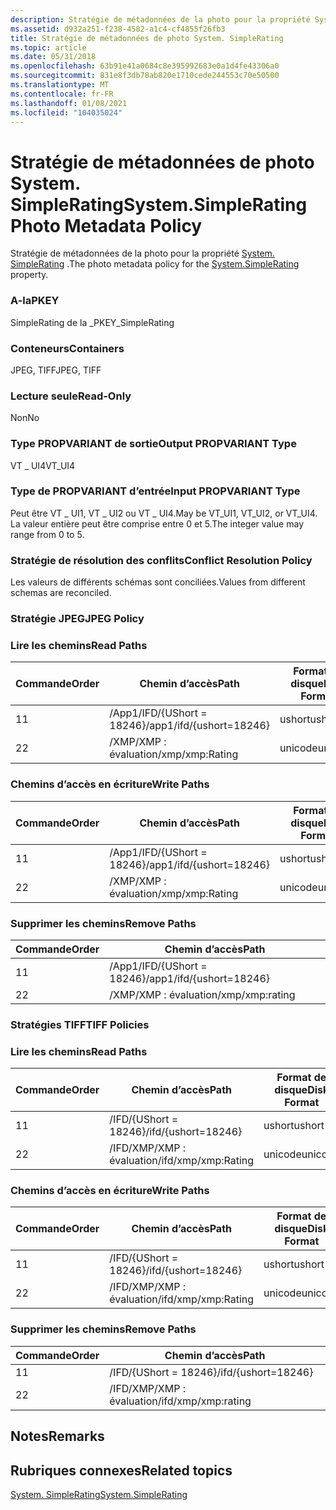 ```yaml
---
description: Stratégie de métadonnées de la photo pour la propriété System. SimpleRating.
ms.assetid: d932a251-f238-4582-a1c4-cf4855f26fb3
title: Stratégie de métadonnées de photo System. SimpleRating
ms.topic: article
ms.date: 05/31/2018
ms.openlocfilehash: 63b91e41a0684c8e395992683e0a1d4fe43306a0
ms.sourcegitcommit: 831e8f3db78ab820e1710cede244553c70e50500
ms.translationtype: MT
ms.contentlocale: fr-FR
ms.lasthandoff: 01/08/2021
ms.locfileid: "104035024"
---
```

# <a name="systemsimplerating-photo-metadata-policy"></a><span data-ttu-id="c67a5-103">Stratégie de métadonnées de photo System. SimpleRating</span><span class="sxs-lookup"><span data-stu-id="c67a5-103">System.SimpleRating Photo Metadata Policy</span></span>

<span data-ttu-id="c67a5-104">Stratégie de métadonnées de la photo pour la propriété [System. SimpleRating](../properties/props-system-simplerating.md) .</span><span class="sxs-lookup"><span data-stu-id="c67a5-104">The photo metadata policy for the [System.SimpleRating](../properties/props-system-simplerating.md) property.</span></span>

### <a name="pkey"></a><span data-ttu-id="c67a5-105">A-la</span><span class="sxs-lookup"><span data-stu-id="c67a5-105">PKEY</span></span>

<span data-ttu-id="c67a5-106">SimpleRating de la \_</span><span class="sxs-lookup"><span data-stu-id="c67a5-106">PKEY\_SimpleRating</span></span>

### <a name="containers"></a><span data-ttu-id="c67a5-107">Conteneurs</span><span class="sxs-lookup"><span data-stu-id="c67a5-107">Containers</span></span>

<span data-ttu-id="c67a5-108">JPEG, TIFF</span><span class="sxs-lookup"><span data-stu-id="c67a5-108">JPEG, TIFF</span></span>

### <a name="read-only"></a><span data-ttu-id="c67a5-109">Lecture seule</span><span class="sxs-lookup"><span data-stu-id="c67a5-109">Read-Only</span></span>

<span data-ttu-id="c67a5-110">Non</span><span class="sxs-lookup"><span data-stu-id="c67a5-110">No</span></span>

### <a name="output-propvariant-type"></a><span data-ttu-id="c67a5-111">Type PROPVARIANT de sortie</span><span class="sxs-lookup"><span data-stu-id="c67a5-111">Output PROPVARIANT Type</span></span>

<span data-ttu-id="c67a5-112">VT \_ UI4</span><span class="sxs-lookup"><span data-stu-id="c67a5-112">VT\_UI4</span></span>

### <a name="input-propvariant-type"></a><span data-ttu-id="c67a5-113">Type de PROPVARIANT d’entrée</span><span class="sxs-lookup"><span data-stu-id="c67a5-113">Input PROPVARIANT Type</span></span>

<span data-ttu-id="c67a5-114">Peut être VT \_ UI1, VT \_ UI2 ou VT \_ UI4.</span><span class="sxs-lookup"><span data-stu-id="c67a5-114">May be VT\_UI1, VT\_UI2, or VT\_UI4.</span></span> <span data-ttu-id="c67a5-115">La valeur entière peut être comprise entre 0 et 5.</span><span class="sxs-lookup"><span data-stu-id="c67a5-115">The integer value may range from 0 to 5.</span></span>

### <a name="conflict-resolution-policy"></a><span data-ttu-id="c67a5-116">Stratégie de résolution des conflits</span><span class="sxs-lookup"><span data-stu-id="c67a5-116">Conflict Resolution Policy</span></span>

<span data-ttu-id="c67a5-117">Les valeurs de différents schémas sont conciliées.</span><span class="sxs-lookup"><span data-stu-id="c67a5-117">Values from different schemas are reconciled.</span></span>

### <a name="jpeg-policy"></a><span data-ttu-id="c67a5-118">Stratégie JPEG</span><span class="sxs-lookup"><span data-stu-id="c67a5-118">JPEG Policy</span></span>

### <a name="read-paths"></a><span data-ttu-id="c67a5-119">Lire les chemins</span><span class="sxs-lookup"><span data-stu-id="c67a5-119">Read Paths</span></span>



| <span data-ttu-id="c67a5-120">Commande</span><span class="sxs-lookup"><span data-stu-id="c67a5-120">Order</span></span> | <span data-ttu-id="c67a5-121">Chemin d’accès</span><span class="sxs-lookup"><span data-stu-id="c67a5-121">Path</span></span>                     | <span data-ttu-id="c67a5-122">Format de disque</span><span class="sxs-lookup"><span data-stu-id="c67a5-122">Disk Format</span></span> |
|-------|--------------------------|-------------|
| <span data-ttu-id="c67a5-123">1</span><span class="sxs-lookup"><span data-stu-id="c67a5-123">1</span></span>     | <span data-ttu-id="c67a5-124">/App1/IFD/{UShort = 18246}</span><span class="sxs-lookup"><span data-stu-id="c67a5-124">/app1/ifd/{ushort=18246}</span></span> | <span data-ttu-id="c67a5-125">ushort</span><span class="sxs-lookup"><span data-stu-id="c67a5-125">ushort</span></span>      |
| <span data-ttu-id="c67a5-126">2</span><span class="sxs-lookup"><span data-stu-id="c67a5-126">2</span></span>     | <span data-ttu-id="c67a5-127">/XMP/XMP : évaluation</span><span class="sxs-lookup"><span data-stu-id="c67a5-127">/xmp/xmp:Rating</span></span>          | <span data-ttu-id="c67a5-128">unicode</span><span class="sxs-lookup"><span data-stu-id="c67a5-128">unicode</span></span>     |



 

### <a name="write-paths"></a><span data-ttu-id="c67a5-129">Chemins d’accès en écriture</span><span class="sxs-lookup"><span data-stu-id="c67a5-129">Write Paths</span></span>



| <span data-ttu-id="c67a5-130">Commande</span><span class="sxs-lookup"><span data-stu-id="c67a5-130">Order</span></span> | <span data-ttu-id="c67a5-131">Chemin d’accès</span><span class="sxs-lookup"><span data-stu-id="c67a5-131">Path</span></span>                     | <span data-ttu-id="c67a5-132">Format de disque</span><span class="sxs-lookup"><span data-stu-id="c67a5-132">Disk Format</span></span> |
|-------|--------------------------|-------------|
| <span data-ttu-id="c67a5-133">1</span><span class="sxs-lookup"><span data-stu-id="c67a5-133">1</span></span>     | <span data-ttu-id="c67a5-134">/App1/IFD/{UShort = 18246}</span><span class="sxs-lookup"><span data-stu-id="c67a5-134">/app1/ifd/{ushort=18246}</span></span> | <span data-ttu-id="c67a5-135">ushort</span><span class="sxs-lookup"><span data-stu-id="c67a5-135">ushort</span></span>      |
| <span data-ttu-id="c67a5-136">2</span><span class="sxs-lookup"><span data-stu-id="c67a5-136">2</span></span>     | <span data-ttu-id="c67a5-137">/XMP/XMP : évaluation</span><span class="sxs-lookup"><span data-stu-id="c67a5-137">/xmp/xmp:Rating</span></span>          | <span data-ttu-id="c67a5-138">unicode</span><span class="sxs-lookup"><span data-stu-id="c67a5-138">unicode</span></span>     |



 

### <a name="remove-paths"></a><span data-ttu-id="c67a5-139">Supprimer les chemins</span><span class="sxs-lookup"><span data-stu-id="c67a5-139">Remove Paths</span></span>



| <span data-ttu-id="c67a5-140">Commande</span><span class="sxs-lookup"><span data-stu-id="c67a5-140">Order</span></span> | <span data-ttu-id="c67a5-141">Chemin d’accès</span><span class="sxs-lookup"><span data-stu-id="c67a5-141">Path</span></span>                     |
|-------|--------------------------|
| <span data-ttu-id="c67a5-142">1</span><span class="sxs-lookup"><span data-stu-id="c67a5-142">1</span></span>     | <span data-ttu-id="c67a5-143">/App1/IFD/{UShort = 18246}</span><span class="sxs-lookup"><span data-stu-id="c67a5-143">/app1/ifd/{ushort=18246}</span></span> |
| <span data-ttu-id="c67a5-144">2</span><span class="sxs-lookup"><span data-stu-id="c67a5-144">2</span></span>     | <span data-ttu-id="c67a5-145">/XMP/XMP : évaluation</span><span class="sxs-lookup"><span data-stu-id="c67a5-145">/xmp/xmp:rating</span></span>          |



 

### <a name="tiff-policies"></a><span data-ttu-id="c67a5-146">Stratégies TIFF</span><span class="sxs-lookup"><span data-stu-id="c67a5-146">TIFF Policies</span></span>

### <a name="read-paths"></a><span data-ttu-id="c67a5-147">Lire les chemins</span><span class="sxs-lookup"><span data-stu-id="c67a5-147">Read Paths</span></span>



| <span data-ttu-id="c67a5-148">Commande</span><span class="sxs-lookup"><span data-stu-id="c67a5-148">Order</span></span> | <span data-ttu-id="c67a5-149">Chemin d’accès</span><span class="sxs-lookup"><span data-stu-id="c67a5-149">Path</span></span>                | <span data-ttu-id="c67a5-150">Format de disque</span><span class="sxs-lookup"><span data-stu-id="c67a5-150">Disk Format</span></span> |
|-------|---------------------|-------------|
| <span data-ttu-id="c67a5-151">1</span><span class="sxs-lookup"><span data-stu-id="c67a5-151">1</span></span>     | <span data-ttu-id="c67a5-152">/IFD/{UShort = 18246}</span><span class="sxs-lookup"><span data-stu-id="c67a5-152">/ifd/{ushort=18246}</span></span> | <span data-ttu-id="c67a5-153">ushort</span><span class="sxs-lookup"><span data-stu-id="c67a5-153">ushort</span></span>      |
| <span data-ttu-id="c67a5-154">2</span><span class="sxs-lookup"><span data-stu-id="c67a5-154">2</span></span>     | <span data-ttu-id="c67a5-155">/IFD/XMP/XMP : évaluation</span><span class="sxs-lookup"><span data-stu-id="c67a5-155">/ifd/xmp/xmp:Rating</span></span> | <span data-ttu-id="c67a5-156">unicode</span><span class="sxs-lookup"><span data-stu-id="c67a5-156">unicode</span></span>     |



 

### <a name="write-paths"></a><span data-ttu-id="c67a5-157">Chemins d’accès en écriture</span><span class="sxs-lookup"><span data-stu-id="c67a5-157">Write Paths</span></span>



| <span data-ttu-id="c67a5-158">Commande</span><span class="sxs-lookup"><span data-stu-id="c67a5-158">Order</span></span> | <span data-ttu-id="c67a5-159">Chemin d’accès</span><span class="sxs-lookup"><span data-stu-id="c67a5-159">Path</span></span>                | <span data-ttu-id="c67a5-160">Format de disque</span><span class="sxs-lookup"><span data-stu-id="c67a5-160">Disk Format</span></span> |
|-------|---------------------|-------------|
| <span data-ttu-id="c67a5-161">1</span><span class="sxs-lookup"><span data-stu-id="c67a5-161">1</span></span>     | <span data-ttu-id="c67a5-162">/IFD/{UShort = 18246}</span><span class="sxs-lookup"><span data-stu-id="c67a5-162">/ifd/{ushort=18246}</span></span> | <span data-ttu-id="c67a5-163">ushort</span><span class="sxs-lookup"><span data-stu-id="c67a5-163">ushort</span></span>      |
| <span data-ttu-id="c67a5-164">2</span><span class="sxs-lookup"><span data-stu-id="c67a5-164">2</span></span>     | <span data-ttu-id="c67a5-165">/IFD/XMP/XMP : évaluation</span><span class="sxs-lookup"><span data-stu-id="c67a5-165">/ifd/xmp/xmp:Rating</span></span> | <span data-ttu-id="c67a5-166">unicode</span><span class="sxs-lookup"><span data-stu-id="c67a5-166">unicode</span></span>     |



 

### <a name="remove-paths"></a><span data-ttu-id="c67a5-167">Supprimer les chemins</span><span class="sxs-lookup"><span data-stu-id="c67a5-167">Remove Paths</span></span>



| <span data-ttu-id="c67a5-168">Commande</span><span class="sxs-lookup"><span data-stu-id="c67a5-168">Order</span></span> | <span data-ttu-id="c67a5-169">Chemin d’accès</span><span class="sxs-lookup"><span data-stu-id="c67a5-169">Path</span></span>                |
|-------|---------------------|
| <span data-ttu-id="c67a5-170">1</span><span class="sxs-lookup"><span data-stu-id="c67a5-170">1</span></span>     | <span data-ttu-id="c67a5-171">/IFD/{UShort = 18246}</span><span class="sxs-lookup"><span data-stu-id="c67a5-171">/ifd/{ushort=18246}</span></span> |
| <span data-ttu-id="c67a5-172">2</span><span class="sxs-lookup"><span data-stu-id="c67a5-172">2</span></span>     | <span data-ttu-id="c67a5-173">/IFD/XMP/XMP : évaluation</span><span class="sxs-lookup"><span data-stu-id="c67a5-173">/ifd/xmp/xmp:rating</span></span> |



 

## <a name="remarks"></a><span data-ttu-id="c67a5-174">Notes</span><span class="sxs-lookup"><span data-stu-id="c67a5-174">Remarks</span></span>

## <a name="related-topics"></a><span data-ttu-id="c67a5-175">Rubriques connexes</span><span class="sxs-lookup"><span data-stu-id="c67a5-175">Related topics</span></span>

<dl> <dt>

[<span data-ttu-id="c67a5-176">System. SimpleRating</span><span class="sxs-lookup"><span data-stu-id="c67a5-176">System.SimpleRating</span></span>](../properties/props-system-simplerating.md)
</dt> </dl>

 

 
